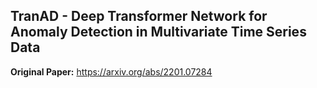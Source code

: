 ## TranAD - Deep Transformer Network for Anomaly Detection in Multivariate Time Series Data

**Original Paper:** https://arxiv.org/abs/2201.07284